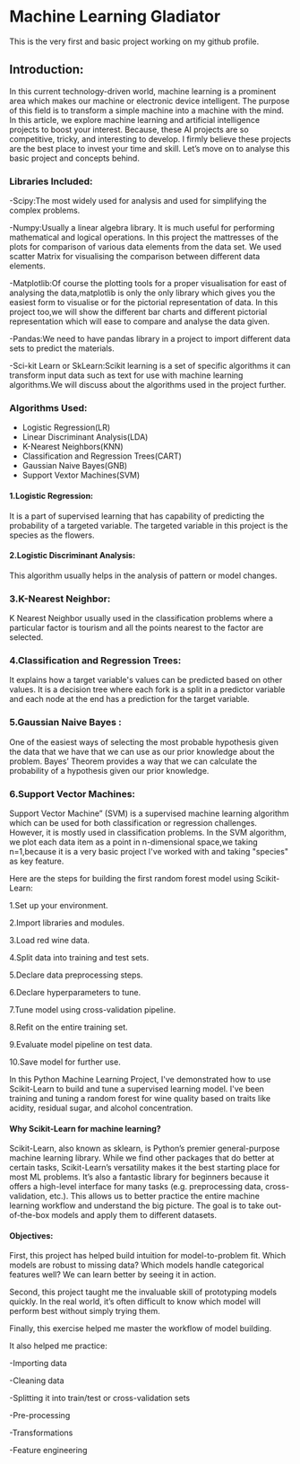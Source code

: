 # Machine Learning Gladiator
This is the very first and basic project  working on my github profile.
## Introduction:
In this current technology-driven world, machine learning is a prominent area which makes our machine or electronic device intelligent. The purpose of this field is to transform a simple machine into a machine with the mind. In this article, we explore machine learning and artificial intelligence projects to boost your interest. Because, these AI projects are so competitive, tricky, and interesting to develop. I firmly believe these projects are the best place to invest your time and skill. Let’s move on to analyse this basic project and concepts behind.

### Libraries Included:
-Scipy:The most widely used for analysis and used for simplifying the complex problems.

-Numpy:Usually a linear algebra library. It is much useful for performing mathematical and logical operations. In this project the mattresses of the plots for comparison of various data elements from the data set. We used scatter Matrix for visualising the comparison between different data elements.

-Matplotlib:Of course the plotting tools for a proper visualisation for east of analysing the data,matplotlib is only the only library which gives you the easiest form to visualise or for the pictorial representation of data. In this project too,we will show the different bar charts and  different pictorial representation which will ease to compare and analyse the data given.

-Pandas:We need to have pandas library in a project to import different data sets to predict the materials.

-Sci-kit Learn or SkLearn:Scikit learning is a set of specific algorithms it can transform input data such as text for use with machine learning algorithms.We will discuss about the algorithms used in the project further.

### Algorithms Used:

* Logistic Regression(LR)
* Linear Discriminant Analysis(LDA)
* K-Nearest Neighbors(KNN)
* Classification and Regression Trees(CART)
* Gaussian Naive Bayes(GNB)
* Support Vextor Machines(SVM)


#### 1.Logistic Regression:
It is a part of supervised learning that has capability of predicting the probability of a targeted variable. The targeted variable in this project is the species as the flowers.

#### 2.Logistic Discriminant Analysis:
This algorithm usually helps in the analysis of pattern or model changes.

### 3.K-Nearest Neighbor:
K Nearest Neighbor usually used in the classification problems where a particular factor is tourism and all the points nearest to the factor are selected.

### 4.Classification and Regression Trees:
It explains how a target variable's values can be predicted based on other values. It is a decision tree where each fork is a split in a predictor variable and each node at the end has a prediction for the target variable.

### 5.Gaussian Naive Bayes :
One of the easiest ways of selecting the most probable hypothesis given the data that we have that we can use as our prior knowledge about the problem. Bayes’ Theorem provides a way that we can calculate the probability of a hypothesis given our prior knowledge.

### 6.Support Vector Machines:
Support Vector Machine” (SVM) is a supervised machine learning algorithm which can be used for both classification or regression challenges. However,  it is mostly used in classification problems. In the SVM algorithm, we plot each data item as a point in n-dimensional space,we taking n=1,because it is a very basic project I've worked with and taking "species" as key feature.



Here are the steps for building the first random forest model using Scikit-Learn:

1.Set up your environment.

2.Import libraries and modules.

3.Load red wine data.

4.Split data into training and test sets.

5.Declare data preprocessing steps.

6.Declare hyperparameters to tune.

7.Tune model using cross-validation pipeline.

8.Refit on the entire training set.

9.Evaluate model pipeline on test data.

10.Save model for further use.

In this Python Machine Learning Project, I've demonstrated how to use Scikit-Learn to build and tune a supervised learning model. I've been training and tuning a random forest for wine quality based on traits like acidity, residual sugar, and alcohol concentration.

#### Why Scikit-Learn for machine learning?

Scikit-Learn, also known as sklearn, is Python’s premier general-purpose machine learning library. While we find other packages that do better at certain tasks, Scikit-Learn’s versatility makes it the best starting place for most ML problems. It’s also a fantastic library for beginners because it offers a high-level interface for many tasks (e.g. preprocessing data, cross-validation, etc.). This allows us to better practice the entire machine learning workflow and understand the big picture. The goal is to take out-of-the-box models and apply them to different datasets.

#### Objectives:

First, this project has helped build intuition for model-to-problem fit. Which models are robust to missing data? Which models handle categorical features well? We can learn better by seeing it in action.

Second, this project taught me the invaluable skill of prototyping models quickly. In the real world, it’s often difficult to know which model will perform best without simply trying them.

Finally, this exercise helped me master the workflow of model building.

It also helped me practice:

-Importing data

-Cleaning data

-Splitting it into train/test or cross-validation sets

-Pre-processing

-Transformations

-Feature engineering



